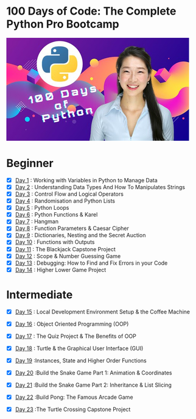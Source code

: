 # 100 Days of Code: The Complete Python Pro Bootcamp

![100 Days Of Code](./images/100days-of-code.jpg)
# Beginner
- [x] [Day 1] : Working with Variables in Python to Manage Data
- [x] [Day 2] : Understanding Data Types And How To Manipulates Strings
- [x] [Day 3] : Control Flow and Logical Operators  
- [x] [Day 4] : Randomisation and Python Lists
- [x] [Day 5] : Python Loops
- [x] [Day 6] : Python Functions & Karel 
- [x] [Day 7] : Hangman   
- [x] [Day 8] : Function Parameters & Caesar Cipher  
- [x] [Day 9] : Dictionaries, Nesting and the Secret Auction
- [x] [Day 10] : Functions with Outputs  
- [x] [Day 11] : The Blackjack Capstone Project  
- [x] [Day 12] : Scope & Number Guessing Game  
- [x] [Day 13] : Debugging: How to Find and Fix Errors in your Code 
- [x] [Day 14] : Higher Lower Game Project  

#  Intermediate  
- [x] [Day 15] : Local Development Environment Setup & the Coffee Machine  
- [x] [Day 16] : Object Oriented Programming (OOP)  
- [x] [Day 17] : The Quiz Project & The Benefits of OOP  
- [x] [Day 18] : Turtle & the Graphical User Interface (GUI)  
- [x] [Day 19] :Instances, State and Higher Order Functions  
- [x] [Day 20] :Build the Snake Game Part 1: Animation & Coordinates 
- [x] [Day 21] :Build the Snake Game Part 2: Inheritance & List Slicing
- [x] [Day 22] :Build Pong: The Famous Arcade Game  
- [x] [Day 23] :The Turtle Crossing Capstone Project  











<!-- repository Link  -->
[Day 1]:https://github.com/themilon/100-Days-Python/tree/main/Day-01
[Day 2]:https://github.com/themilon/100-Days-Python/tree/main/Day-02
[Day 3]:https://github.com/themilon/100-Days-Python/tree/main/Day-03
[Day 4]:https://github.com/themilon/100-Days-Python/tree/main/Day-04
[Day 5]:https://github.com/themilon/100-Days-Python/tree/main/Day-05
[Day 6]:https://github.com/themilon/100-Days-Python/tree/main/Day-06
[Day 7]:https://github.com/themilon/100-Days-Python/tree/main/Day-07
[Day 8]:https://github.com/themilon/100-Days-Python/tree/main/Day-08
[Day 9]:https://github.com/themilon/100-Days-Python/tree/main/Day-09
[Day 10]:https://github.com/themilon/100-Days-Python/tree/main/Day-10
[Day 11]:https://github.com/themilon/100-Days-Python/tree/main/Day-11
[Day 12]:https://github.com/themilon/100-Days-Python/tree/main/Day-12
[Day 13]:https://github.com/themilon/100-Days-Python/tree/main/Day-13
[Day 14]:https://github.com/themilon/100-Days-Python/tree/main/Day-14
[Day 15]:https://github.com/themilon/100-Days-Python/tree/main/Day-15
[Day 16]:https://github.com/themilon/100-Days-Python/tree/main/Day-16
[Day 17]:https://github.com/themilon/100-Days-Python/tree/main/Day-17
[Day 18]:https://github.com/themilon/100-Days-Python/tree/main/Day-18
[Day 19]:https://github.com/themilon/100-Days-Python/tree/main/Day-19
[Day 20]:https://github.com/themilon/100-Days-Python/tree/main/Day-20
[Day 21]:https://github.com/themilon/100-Days-Python/tree/main/Day-21
[Day 22]:https://github.com/themilon/100-Days-Python/tree/main/Day-22
[Day 23]:https://github.com/themilon/100-Days-Python/tree/main/Day-23